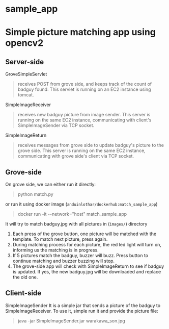 # sample_app
Simple picture matching app using opencv2
===

## Server-side
GroveSimpleServlet
> receives POST from grove side, and keeps track of the count of badguy found. This servlet is running on an EC2 instance using tomcat.

SimpleImageReceiver
> receives new badguy picture from image sender. This server is running on the same EC2 instance, communicating with client's SimpleImageSender via TCP socket.

SimpleImageReturn
> receives messages from grove side to update badguy's picture to the grove side. This server is running on the same EC2 instance, communicating with grove side's client via TCP socket.

## Grove-side
On grove side, we can either run it directly:

> python match.py

or run it using docker image (`anduinlothar/dockerhub:match_sample_app`)

> docker run -it --network="host" match_sample_app

It will try to match badguy.jpg with all pictures in (`images/`) directory

1. Each press of the grove button, one picture will be matched with the template. To match next picture, press again.
2. During matching process for each picture, the red led light will turn on, informing us the matching is in progress.
3. If 5 pictures match the badguy, buzzer will buzz. Press button to continue matching and buzzer buzzing will stop.
4. The grove-side app will check with SimpleImageReturn to see if badguy is updated. If yes, the new badguy.jpg will be downloaded and replace the old one.

## Client-side
SimpleImageSender
It is a simple jar that sends a picture of the badguy to SimpleImageReceiver.
To use it, simple run it and provide the picture file:
> java -jar SimpleImageSender.jar warakawa_son.jpg

